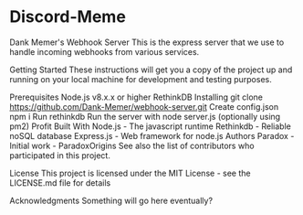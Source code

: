 # Discord-Meme
Dank Memer's Webhook Server
This is the express server that we use to handle incoming webhooks from various services.

Getting Started
These instructions will get you a copy of the project up and running on your local machine for development and testing purposes.

Prerequisites
Node.js v8.x.x or higher
RethinkDB
Installing
git clone https://github.com/Dank-Memer/webhook-server.git
Create config.json
npm i
Run rethinkdb
Run the server with node server.js (optionally using pm2)
Profit
Built With
Node.js - The javascript runtime
Rethinkdb - Reliable noSQL database
Express.js - Web framework for node.js
Authors
Paradox - Initial work - ParadoxOrigins
See also the list of contributors who participated in this project.

License
This project is licensed under the MIT License - see the LICENSE.md file for details

Acknowledgments
Something will go here eventually?

